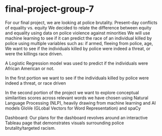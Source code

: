 # final-project-group-7

For our final project, we are looking at police brutality.
Present-day conflicts of equality vs. equity
We decided to relate the difference between equity and equality using data on police violence against minorities
We will use machine learning to see if it can predict the race of an individual killed by police using multiple variables such as: if armed, fleeing from police, age, 
We want to see if the individuals killed by police were indeed a threat, or were the killings race driven.


A Logistic Regression model was used to predict if the individuals were African American or not.

In the first portion we want to see if the individuals killed by police were indeed a threat, or race driven

In the second portion of the project we want to explore conceptual similarities scores across relevant words we have chosen using Natural Language Processing (NLP), heavily drawing from machine learning and AI models GloVe (GLobal Vectors for Word Representation) and spaCy

Dashboard: Our plans for the dashboard revolves around an interactive Tableau page that demonstrates visuals surrounding police brutality/targeted racism.

